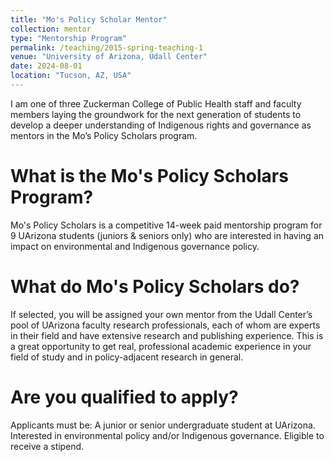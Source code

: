 ```yaml
---
title: "Mo's Policy Scholar Mentor"
collection: mentor
type: "Mentorship Program"
permalink: /teaching/2015-spring-teaching-1
venue: "University of Arizona, Udall Center"
date: 2024-08-01
location: "Tucson, AZ, USA"
---
```


I am one of three Zuckerman College of Public Health staff and faculty members laying the groundwork for the next generation of students to develop a deeper understanding of Indigenous rights and governance as mentors in the Mo’s Policy Scholars program. 

What is the Mo's Policy Scholars Program?
======
Mo's Policy Scholars is a competitive 14-week paid mentorship program for 9 UArizona students (juniors & seniors only) who are interested in having an impact on environmental and Indigenous governance policy.

What do Mo's Policy Scholars do?
======
If selected, you will be assigned your own mentor from the Udall Center’s pool of UArizona faculty research professionals, each of whom are experts in their field and have extensive research and publishing experience. This is a great opportunity to get real, professional academic experience in your field of study and in policy-adjacent research in general.

Are you qualified to apply?
======
Applicants must be:
A junior or senior undergraduate student at UArizona.
Interested in environmental policy and/or Indigenous governance.
Eligible to receive a stipend.
